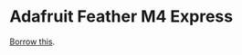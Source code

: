 # Adafruit Feather M4 Express
[Borrow this](/issues/new?title=Borrow%20this&body=Please&labels=new).
